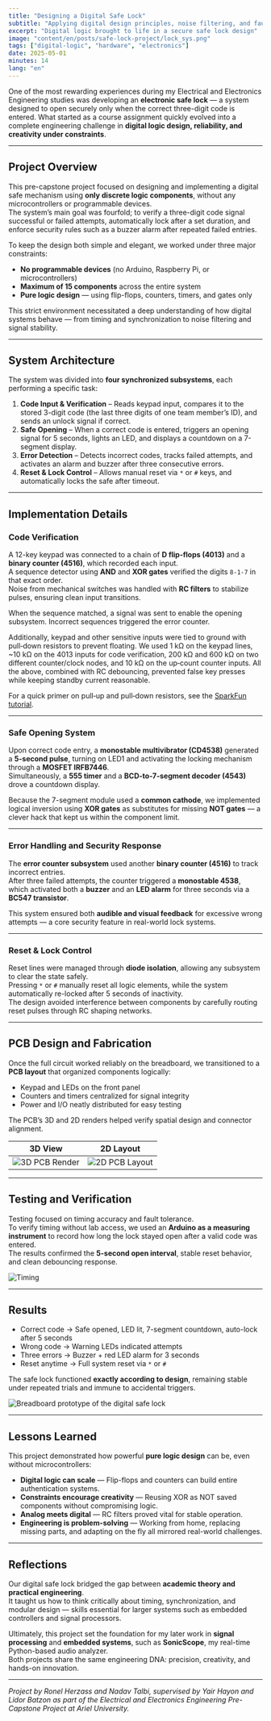 ```yaml
---
title: "Designing a Digital Safe Lock"
subtitle: "Applying digital design principles, noise filtering, and fault tolerance to build a reliable, keypad-controlled safe lock"
excerpt: "Digital logic brought to life in a secure safe lock design"
image: "content/en/posts/safe-lock-project/lock_sys.png"
tags: ["digital-logic", "hardware", "electronics"]
date: 2025-05-01
minutes: 14
lang: "en"
---
```



One of the most rewarding experiences during my Electrical and Electronics Engineering studies was developing an **electronic safe lock** — a system designed to open securely only when the correct three-digit code is entered. What started as a course assignment quickly evolved into a complete engineering challenge in **digital logic design, reliability, and creativity under constraints**.

---

## Project Overview

This pre-capstone project focused on designing and implementing a digital safe mechanism using **only discrete logic components**, without any microcontrollers or programmable devices.  
The system’s main goal was fourfold;  to verify a three-digit code signal successful or failed attempts, automatically lock after a set duration, and enforce security rules such as a buzzer alarm after repeated failed entries.

To keep the design both simple and elegant, we worked under three major constraints:

- **No programmable devices** (no Arduino, Raspberry Pi, or microcontrollers)  
- **Maximum of 15 components** across the entire system  
- **Pure logic design** — using flip-flops, counters, timers, and gates only  

This strict environment necessitated a deep understanding of how digital systems behave — from timing and synchronization to noise filtering and signal stability.

---

## System Architecture

The system was divided into **four synchronized subsystems**, each performing a specific task:

1. **Code Input & Verification** – Reads keypad input, compares it to the stored 3-digit code (the last three digits of one team member’s ID), and sends an unlock signal if correct.  
2. **Safe Opening** – When a correct code is entered, triggers an opening signal for 5 seconds, lights an LED, and displays a countdown on a 7-segment display.  
3. **Error Detection** – Detects incorrect codes, tracks failed attempts, and activates an alarm and buzzer after three consecutive errors.  
4. **Reset & Lock Control** – Allows manual reset via `*` or `#` keys, and automatically locks the safe after timeout.

<!--![Block Diagram of Digital Safe Lock](diagram-block.png)-->

---

## Implementation Details

### Code Verification

A 12-key keypad was connected to a chain of **D flip-flops (4013)** and a **binary counter (4516)**, which recorded each input.  
A sequence detector using **AND** and **XOR gates** verified the digits `8-1-7` in that exact order.  
Noise from mechanical switches was handled with **RC filters** to stabilize pulses, ensuring clean input transitions.

<!--![Subsystem – Code Verification](diagram-code.png)-->

When the sequence matched, a signal was sent to enable the opening subsystem. Incorrect sequences triggered the error counter.

Additionally, keypad and other sensitive inputs were tied to ground with pull‑down resistors to prevent floating. We used 1 kΩ on the keypad lines, ~10 kΩ on the 4013 inputs for code verification, 200 kΩ and 600 kΩ on two different counter/clock nodes, and 10 kΩ on the up‑count counter inputs. All the above, combined with RC debouncing, prevented false key presses while keeping standby current reasonable.

For a quick primer on pull‑up and pull‑down resistors, see the [SparkFun tutorial](https://learn.sparkfun.com/tutorials/pull-up-resistors).

---

### Safe Opening System

Upon correct code entry, a **monostable multivibrator (CD4538)** generated a **5-second pulse**, turning on LED1 and activating the locking mechanism through a **MOSFET IRFB7446**.  
Simultaneously, a **555 timer** and a **BCD-to-7-segment decoder (4543)** drove a countdown display.

Because the 7-segment module used a **common cathode**, we implemented logical inversion using **XOR gates** as substitutes for missing **NOT gates** — a clever hack that kept us within the component limit.
<!--![Subsystem – Safe Opening](diagram-opening.png)-->

---

### Error Handling and Security Response

The **error counter subsystem** used another **binary counter (4516)** to track incorrect entries.  
After three failed attempts, the counter triggered a **monostable 4538**, which activated both a **buzzer** and an **LED alarm** for three seconds via a **BC547 transistor**.

This system ensured both **audible and visual feedback** for excessive wrong attempts — a core security feature in real-world lock systems.

<!--![Subsystem – Error Detection & Alarm](diagram-error.png)-->

---

### Reset & Lock Control

Reset lines were managed through **diode isolation**, allowing any subsystem to clear the state safely.  
Pressing `*` or `#` manually reset all logic elements, while the system automatically re-locked after 5 seconds of inactivity.  
The design avoided interference between components by carefully routing reset pulses through RC shaping networks.

---

## PCB Design and Fabrication

Once the full circuit worked reliably on the breadboard, we transitioned to a **PCB layout** that organized components logically:

- Keypad and LEDs on the front panel
- Counters and timers centralized for signal integrity  
- Power and I/O neatly distributed for easy testing  

The PCB’s 3D and 2D renders helped verify spatial design and connector alignment.

| 3D View | 2D Layout |
|----------|-----------|
| ![3D PCB Render](pcb-3d.png) | ![2D PCB Layout](pcb-2d.png) |

---

## Testing and Verification

Testing focused on timing accuracy and fault tolerance.  
To verify timing without lab access, we used an **Arduino as a measuring instrument**  to record how long the lock stayed open after a valid code was entered.  
The results confirmed the **5-second open interval**, stable reset behavior, and clean debouncing response.

![Timing](timing.png)

---

## Results

- Correct code → Safe opened, LED lit, 7-segment countdown, auto-lock after 5 seconds  
- Wrong code → Warning LEDs indicated attempts  
- Three errors → Buzzer + red LED alarm for 3 seconds  
- Reset anytime → Full system reset via `*` or `#`

The safe lock functioned **exactly according to design**, remaining stable under repeated trials and immune to accidental triggers.

![Breadboard prototype of the digital safe lock](lock_sys.png)

---

## Lessons Learned

This project demonstrated how powerful **pure logic design** can be, even without microcontrollers:

- **Digital logic can scale** — Flip-flops and counters can build entire authentication systems.  
- **Constraints encourage creativity** — Reusing XOR as NOT saved components without compromising logic.  
- **Analog meets digital** — RC filters proved vital for stable operation.  
- **Engineering is problem-solving** — Working from home, replacing missing parts, and adapting on the fly all mirrored real-world challenges.

---

## Reflections

Our digital safe lock bridged the gap between **academic theory and practical engineering**.  
It taught us how to think critically about timing, synchronization, and modular design — skills essential for larger systems such as embedded controllers and signal processors.

Ultimately, this project set the foundation for my later work in **signal processing** and **embedded systems**, such as **SonicScope**, my real-time Python-based audio analyzer.  
Both projects share the same engineering DNA: precision, creativity, and hands-on innovation.

---

*Project by Ronel Herzass and Nadav Talbi, supervised by Yair Hayon and Lidor Batzon as part of the Electrical and Electronics Engineering Pre-Capstone Project at Ariel University.*

